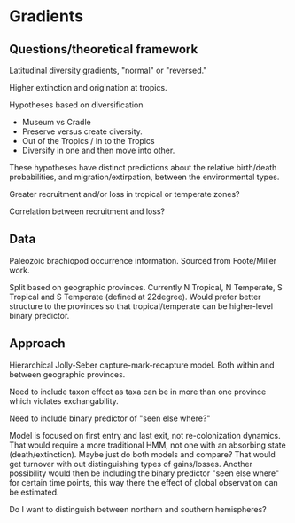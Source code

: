 Gradients
=========

Questions/theoretical framework
-------------------------------

Latitudinal diversity gradients, "normal" or "reversed."

Higher extinction and origination at tropics.

Hypotheses based on diversification

-  Museum vs Cradle
  -  Preserve versus create diversity.
-  Out of the Tropics / In to the Tropics
  - Diversify in one and then move into other.

These hypotheses have distinct predictions about the relative birth/death
probabilities, and migration/extirpation, between the environmental
types.

Greater recruitment and/or loss in tropical or temperate zones?

Correlation between recruitment and loss?


Data
----

Paleozoic brachiopod occurrence information. Sourced from Foote/Miller work.

Split based on geographic provinces. Currently N Tropical, N Temperate,
S Tropical and S Temperate (defined at 22degree). Would prefer better structure
to the provinces so that tropical/temperate can be higher-level binary
predictor. 


Approach
--------

Hierarchical Jolly-Seber capture-mark-recapture model. Both within and between
geographic provinces.

Need to include taxon effect as taxa can be in more than one province which
violates exchangability.

Need to include binary predictor of "seen else where?"

Model is focused on first entry and last exit, not re-colonization dynamics.
That would require a more traditional HMM, not one with an absorbing state
(death/extinction). Maybe just do both models and compare? That would get
turnover with out distinguishing types of gains/losses. Another possibility
would then be including the binary predictor "seen else where" for certain time
points, this way there the effect of global observation can be estimated.

Do I want to distinguish between northern and southern hemispheres?
